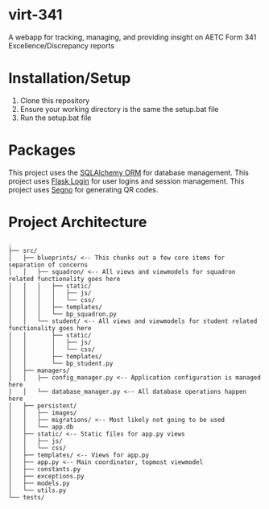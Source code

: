 # virt-341
A webapp for tracking, managing, and providing insight on AETC Form 341 Excellence/Discrepancy reports


# Installation/Setup
1. Clone this repository
2. Ensure your working directory is the same the setup.bat file
3. Run the setup.bat file

# Packages
This project uses the [SQLAlchemy ORM](https://pypi.org/project/SQLAlchemy/) for database management.
This project uses [Flask Login](https://pypi.org/project/Flask-Login/) for user logins and session management.
This project uses [Segno](https://pypi.org/project/segno/) for generating QR codes.


# Project Architecture
```
.
├── src/
│   ├── blueprints/ <-- This chunks out a few core items for separation of concerns
│   │   ├── squadron/ <-- All views and viewmodels for squadron related functionality goes here
│   │   │   ├── static/
│   │   │   │   ├── js/
│   │   │   │   └── css/
│   │   │   ├── templates/
│   │   │   └── bp_squadron.py
│   │   └── student/ <-- All views and viewmodels for student related functionality goes here
│   │       ├── static/
│   │       │   ├── js/
│   │       │   └── css/
│   │       ├── templates/
│   │       └── bp_student.py
│   ├── managers/
│   │   ├── config_manager.py <-- Application configuration is managed here
│   │   └── database_manager.py <-- All database operations happen here
│   ├── persistent/
│   │   ├── images/
│   │   ├── migrations/ <-- Most likely not going to be used
│   │   └── app.db
│   ├── static/ <-- Static files for app.py views
│   │   ├── js/
│   │   └── css/
│   ├── templates/ <-- Views for app.py
│   ├── app.py <-- Main coordinator, topmost viewmodel
│   ├── constants.py
│   ├── exceptions.py
│   ├── models.py
│   └── utils.py
└── tests/
```